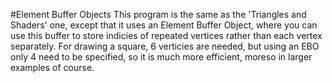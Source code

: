 #Element Buffer Objects
This program is the same as the 'Triangles and Shaders' one, except that it uses an Element Buffer Object, where you can use this buffer to store indicies of repeated vertices rather than each vertex separately.
For drawing a square, 6 verticies are needed, but using an EBO only 4 need to be specified, so it is much more efficient, moreso in larger examples of course.

